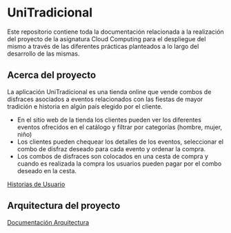 # UniTradicional  

Este repositorio contiene toda la documentación relacionada a la realización del proyecto de la asignatura Cloud Computing para el despliegue del mismo a través de las diferentes prácticas planteados a lo largo del desarrollo de las mismas. 

## Acerca del proyecto

La aplicación UniTradicional es una tienda online que vende combos de disfraces asociados a eventos relacionados con las fiestas de mayor tradición e historia en algún país elegido por el cliente.

- En el sitio web de la tienda los clientes pueden ver los diferentes eventos ofrecidos en el catálogo y filtrar por categorías (hombre, mujer, niño)
- Los clientes pueden chequear los detalles de los eventos, seleccionar el combo de disfraz deseado para cada evento y ordenar la compra.
- Los combos de disfraces son colocados en una cesta de compra y cuando es realizada la compra los usuarios pueden pagar por el combo deseado en la cesta.

[Historias de Usuario](https://github.com/ccvaillant1992/CC-20-21-Proyecto/blob/master/docs/HistoriasUsuario.md)

## Arquitectura del proyecto

[Documentación Arquitectura]()

